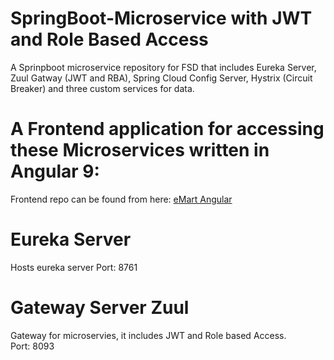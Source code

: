 # SpringBoot-Microservice with JWT and Role Based Access

A Sprinpboot microservice repository for FSD that includes Eureka Server, Zuul Gatway (JWT and RBA), Spring Cloud Config Server, Hystrix (Circuit Breaker) and three custom services for data.

# A Frontend application for accessing these Microservices written in Angular 9:  

Frontend repo can be found from here: [eMart Angular](https://github.com/Fribyter/eMart-angular)

# Eureka Server

Hosts eureka server
Port: 8761  

# Gateway Server Zuul  

Gateway for microservies, it includes JWT and Role based Access.    
Port: 8093  